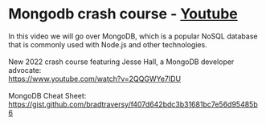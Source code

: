 # Mongodb crash course - [Youtube](https://www.youtube.com/watch?v=-56x56UppqQ)

In this video we will go over MongoDB, which is a popular NoSQL database that is commonly used with Node.js and other technologies.
<br><br>
New 2022 crash course featuring Jesse Hall, a MongoDB developer advocate:
<br>
https://www.youtube.com/watch?v=2QQGWYe7IDU
<br><br>
MongoDB Cheat Sheet:
<br>
https://gist.github.com/bradtraversy/f407d642bdc3b31681bc7e56d95485b6
